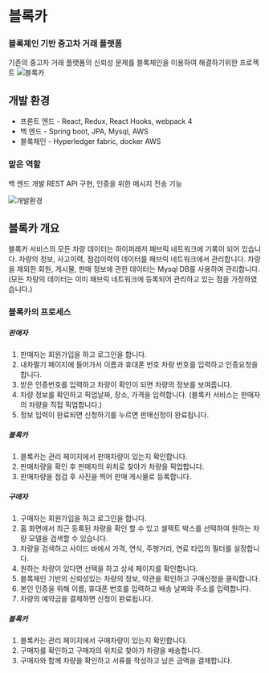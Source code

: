 # 블록카
### 블록체인 기반 중고차 거래 플랫폼
기존의 중고차 거래 플랫폼의 신뢰성 문제를 블록체인을 이용하여 해결하기위한 프로젝트
![블록카](https://user-images.githubusercontent.com/54695488/79346219-11803880-7f6d-11ea-9eea-6da09f32500d.png)

## 개발 환경
* 프론트 엔드 - React, Redux, React Hooks, webpack 4
* 백 엔드 - Spring boot, JPA, Mysql, AWS
* 블록체인 - Hyperledger fabric, docker AWS

### 맡은 역할
백 엔드 개발 REST API 구현, 인증을 위한 메시지 전송 기능

![개발환경](https://user-images.githubusercontent.com/54695488/79346737-abe07c00-7f6d-11ea-9b2d-0646880c66a1.PNG)



## 블록카 개요

블록카 서비스의 모든 차량 데이터는 하이퍼레저 패브릭 네트워크에 기록이 되어 있습니다. 차량의 정보, 사고이력, 점검이력의 데이터를 패브릭 네트워크에서 관리합니다. 차량을 제외한 회원, 게시물, 판매 정보에 관한 데이터는 Mysql DB를 사용하여 관리합니다. 
(모든 차량의 데이터는 이미 패브릭 네트워크에 등록되어 관리하고 있는 점을 가정하였습니다.)

### 블록카의 프로세스

##### 판매자
1. 판매자는 회원가입을 하고 로그인을 합니다.
2. 내차팔기 페이지에 들어가서 이름과 휴대폰 번호 차량 번호를 입력하고 인증요청을 합니다.
3. 받은 인증번호를 입력하고 차량이 확인이 되면 차량의 정보를 보여줍니다.
4. 차량 정보를 확인하고 픽업날짜, 장소, 가격을 입력합니다. (블록카 서비스는 판매자의 차량을 직접 픽업합니다.)
5. 정보 입력이 완료되면 신청하기를 누르면 판매신청이 완료됩니다.

##### 블록카
1. 블록카는 관리 페이지에서 판매차량이 있는지 확인합니다.
2. 판매차량을 확인 후 판매자의 위치로 찾아가 차량을 픽업합니다.
3. 판매차량을 점검 후 사진을 찍어 판매 게시물로 등록합니다.


##### 구매자
1. 구매자는 회원가입을 하고 로그인을 합니다.
2. 홈 화면에서 최근 등록된 차량을 확인 할 수 있고 셀렉트 박스를 선택하여 원하는 차량 모델을 검색할 수 있습니다.
3. 차량을 검색하고 사이드 바에서 가격, 연식, 주행거리, 연료 타입의 필터를 설정합니다.
4. 원하는 차량이 있다면 선택을 하고 상세 페이지를 확인합니다. 
5. 블록체인 기반의 신뢰성있는 차량의 정보, 약관을 확인하고 구매신청을 클릭합니다.
6. 본인 인증을 위해 이름, 휴대폰 번호를 입력하고 배송 날짜와 주소를 입력합니다.
7. 차량의 예약금을 결제하면 신청이 완료됩니다.

##### 블록카
1. 블록카는 관리 페이지에서 구매차량이 있는지 확인합니다.
2. 구매자를 확인하고 구매자의 위치로 찾아가 차량을 배송합니다.
3. 구매자와 함께 차량을 확인하고 서류를 작성하고 남은 금액을 결제합니다.


